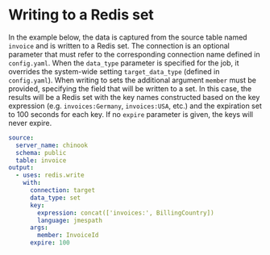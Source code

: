 # Writing to a Redis set

In the example below, the data is captured from the source table named `invoice` and is written to a Redis set. The connection is an optional parameter that must refer to the corresponding connection name defined in `config.yaml`. When the `data_type` parameter is specified for the job, it overrides the system-wide setting `target_data_type` (defined in `config.yaml`). 
When writing to sets the additional argument `member` must be provided,  specifying the field that will be written to a set. In this case, the results will be a Redis set with the key names constructed based on the key expression (e.g. `invoices:Germany`, `invoices:USA`, etc.) and the expiration set to 100 seconds for each key. If no `expire` parameter is given, the keys will never expire.    

```yaml
source:
  server_name: chinook
  schema: public
  table: invoice
output:
  - uses: redis.write
    with:
      connection: target
      data_type: set
      key:
        expression: concat(['invoices:', BillingCountry])
        language: jmespath
      args:
        member: InvoiceId
      expire: 100
```